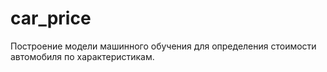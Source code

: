 # car_price
Построение модели машинного обучения для определения стоимости автомобиля по характеристикам.
